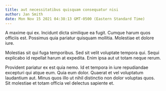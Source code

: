 ```yaml
---
title: aut necessitatibus quisquam consequatur nisi
author: Jan Smith
date: Mon Nov 15 2021 04:38:13 GMT-0500 (Eastern Standard Time)
---
```

A maxime qui ex. Incidunt dicta similique ea fugit. Cumque harum quos officiis est. Possimus quia pariatur quisquam mollitia. Molestiae et dolore iure.

 Molestias sit qui fuga temporibus. Sed sit velit voluptate tempora qui. Sequi explicabo id repellat harum at expedita. Enim ipsa aut ut totam neque rerum.

 Provident pariatur ex est quia nemo. Id et tempora in iure repudiandae excepturi qui atque eum. Quia eum dolor. Quaerat et vel voluptatum laudantium aut. Minus quos illo ut nihil distinctio non dolor voluptas quos. Sit molestiae et totam officia vel delectus sapiente et.